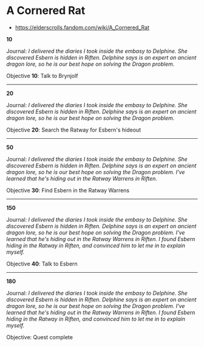 # A Cornered Rat

* https://elderscrolls.fandom.com/wiki/A_Cornered_Rat


**10**

Journal: _I delivered the diaries I took inside the embasy to Delphine. She discovered Esbern is hidden in Riften. Delphine says is an expert on ancient dragon lore, so he is our best hope on solving the Dragon problem._ 

Objective **10**: Talk to Brynjolf

----


**20**

Journal: _I delivered the diaries I took inside the embasy to Delphine. She discovered Esbern is hidden in Riften. Delphine says is an expert on ancient dragon lore, so he is our best hope on solving the Dragon problem._

Objective **20**: Search the Ratway for Esbern's hideout

----


**50**

Journal: _I delivered the diaries I took inside the embasy to Delphine. She discovered Esbern is hidden in Riften. Delphine says is an expert on ancient dragon lore, so he is our best hope on solving the Dragon problem. I've learned that he's hiding out in the Ratway Warrens in Riften._

Objective **30**: Find Esbern in the Ratway Warrens

----


**150**

Journal: _I delivered the diaries I took inside the embasy to Delphine. She discovered Esbern is hidden in Riften. Delphine says is an expert on ancient dragon lore, so he is our best hope on solving the Dragon problem. I've learned that he's hiding out in the Ratway Warrens in Riften. I found Esbern hiding in the Ratway in Riften, and convinced him to let me in to explain myself._

Objective **40**: Talk to Esbern

----


**180**

Journal: _I delivered the diaries I took inside the embasy to Delphine. She discovered Esbern is hidden in Riften. Delphine says is an expert on ancient dragon lore, so he is our best hope on solving the Dragon problem. I've learned that he's hiding out in the Ratway Warrens in Riften. I found Esbern hiding in the Ratway in Riften, and convinced him to let me in to explain myself._

Objective: Quest complete



